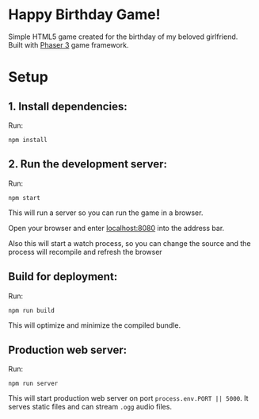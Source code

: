 # Happy Birthday Game!

Simple HTML5 game created for the birthday of my beloved girlfriend.  
Built with [Phaser 3](https://phaser.io/phaser3) game framework.  


# Setup

## 1. Install dependencies:

Run:

`npm install`

## 2. Run the development server:

Run:

`npm start`

This will run a server so you can run the game in a browser.

Open your browser and enter [localhost:8080](http://localhost:8080) into the address bar.

Also this will start a watch process, so you can change the source and the process will recompile and refresh the browser

## Build for deployment:

Run:

`npm run build`

This will optimize and minimize the compiled bundle.

## Production web server:

Run:

`npm run server`

This will start production web server on port `process.env.PORT || 5000`. It serves static files and
can stream `.ogg` audio files.
